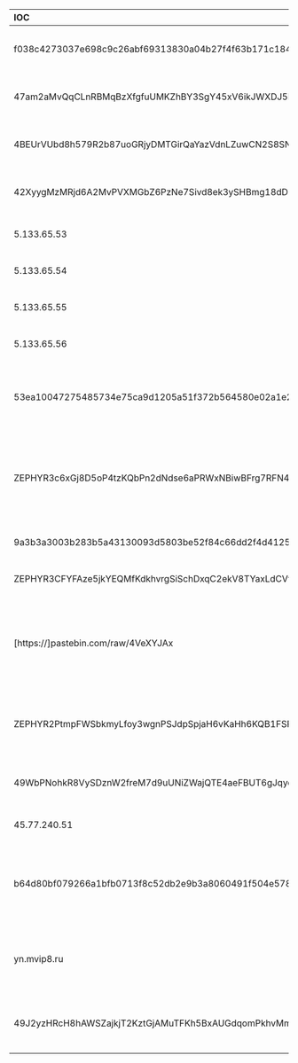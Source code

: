| IOC | Type | Description |
| :-- | :----: | :-------- |
| f038c4273037e698c9c26abf69313830a04b27f4f63b171c1844b79ed3bd936f | Hash | Case study \#1: Hash of an active cryptominer  |
| 47am2aMvQqCLnRBMqBzXfgfuUMKZhBY3SgY45xV6ikJWXDJ5NLtKq3DPGm1sqiuen1YCE1Ak6nwdg3sx8n6rXpWLF4mFpwq | Wallet | Case study \#1: Monero wallet address |
| 4BEUrVUbd8h579R2b87uoGRjyDMTGirQaYazVdnLZuwCN2S8SNDzviCL8YDdsPoCKR5EfHWAYYK5xRU1JprZ2v8MP4siP87 | Wallet | Case study \#1: Monero wallet address |
| 42XyygMzMRjd6A2MvPVXMGbZ6PzNe7Sivd8ek3ySHBmg18dDCWRhCZ6RFxVZFFUvoyCDnwA5Y2tSeSCaZAEq4n6q6DD8pQK | Wallet | Case study \#1: Monero wallet address |
| 5.133.65.53 | IP | Case study \#1: Mining proxy IP |
| 5.133.65.54 | IP | Case study \#1; Mining proxy IP |
| 5.133.65.55 | IP | Case study \#1: Mining proxy IP |
| 5.133.65.56 | IP | Case study \#1; Mining proxy IP |
| 53ea10047275485734e75ca9d1205a51f372b564580e02a1e2062f3b5b3942ce | Hash | Case study \#2: Largest Zephyr campaign we have found |
| ZEPHYR3c6xGj8D5oP4tzKQbPn2dNdse6aPRWxNBiwBFrg7RFN4jf1cqgj5qdR9Wdru44g2FATJHHH38oFDTH6krgKntSzLc5Csy3t | Wallet | Case study \#2: Zephyr wallet of a large campaign that uses the HashVault pool |
| 9a3b3a3003b283b5a43130093d5803be52f84c66dd2f4d4125039d396119d917 | Hash | Case study \#2: Sample hash |
| ZEPHYR3CFYFAze5jkYEQMfKdkhvrgSiSchDxqC2ekV8TYaxLdCVffS2d2aeqivDgtRixDe73tj8SjeiUnvxgSrTp65UqiPTRKMo2Z | Wallet | Case study \#2: Zephyr wallet |
| [https://]pastebin.com/raw/4VeXYJAx | URL | Case study \#2: Sample with controllable configuration using Pastebin service  |
| ZEPHYR2PtmpFWSbkmyLfoy3wgnPSJdpSpjaH6vKaHh6KQB1FSRwxcgfRGx9qWYHQDNDQy5TFkYBRThm7jfCaQQPGNKe9pyvXG6Z3k | Wallet | Case study \#2: Zephyr wallet, [historical configuration version](https://www.virustotal.com/gui/file/07d319712d86f84b4cd9c478bbd33713ccee1292fa7ba5c3540ae1385400bb2c/content)  |
| 49WbPNohkR8VySDznW2freM7d9uUNiZWajQTE4aeFBUT6gJqye3ZPWbbL9r92r4kzHM7pZaoULavWFK83cSMkEYYDJTV7bT | Wallet | Case study \#2: Monero wallet of the same sample |
| 45.77.240.51 | IP | Case study \#3: Mining proxy |
| b64d80bf079266a1bfb0713f8c52db2e9b3a8060491f504e578a6bf05a9c6f46 | Hash | Case study \#3: The oldest sample we could find for that campaign |
| yn.mvip8.ru | URL | Case study \#4: Stratum proxy that masks the public pool behind it |
| 49J2yzHRcH8hAWSZajkjT2KztGjAMuTFKh5BxAUGdqomPkhvMmBNc9viDSVymu5V5SAqJrNHf4y9E6rLNArYWtuSJNtVEYv | Wallet | Case study \#4: Monero wallet used by the sample |